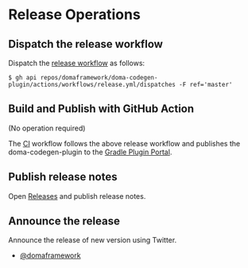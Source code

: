 # Release Operations

## Dispatch the release workflow

Dispatch the [release workflow](.github/workflows/release.yml) as follows:

```
$ gh api repos/domaframework/doma-codegen-plugin/actions/workflows/release.yml/dispatches -F ref='master'
```

## Build and Publish with GitHub Action

(No operation required)

The [CI](.github/workflows/ci.yml) workflow follows the above release workflow
and publishes the doma-codegen-plugin to the [Gradle Plugin Portal](https://plugins.gradle.org/).

## Publish release notes

Open [Releases](https://github.com/domaframework/doma-compile-plugin/releases)
and publish release notes.

## Announce the release

Announce the release of new version using Twitter.
- [@domaframework](https://twitter.com/domaframework)
